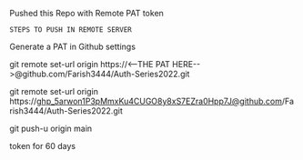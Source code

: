 Pushed this Repo with Remote PAT token 

    STEPS TO PUSH IN REMOTE SERVER

Generate a PAT in Github settings

git remote set-url origin https://<--THE PAT HERE-->@github.com/Farish3444/Auth-Series2022.git

git remote set-url origin https://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@github.com/Farish3444/Auth-Series2022.git


git push-u origin main

token for 60 days